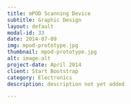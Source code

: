 ```yaml
---
title: mPOD Scanning Device
subtitle: Graphic Design
layout: default
modal-id: 33
date: 2014-07-09
img: mpod-prototype.jpg
thumbnail: mpod-prototype.jpg
alt: image-alt
project-date: April 2014
client: Start Bootstrap
category: Electronics
description: description not yet added

---
```

